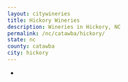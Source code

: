 ```yaml
---
layout: citywineries
title: Hickory Wineries
description: Wineries in Hickory, NC
permalink: /nc/catawba/hickory/
state: nc
county: catawba
city: hickory
---
```

-
